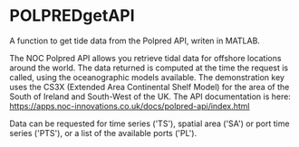 # POLPREDgetAPI
A function to get tide data from the  Polpred API, writen in MATLAB.

The NOC Polpred API allows you retrieve tidal data for offshore locations around the world. The data returned is computed at the time the request is called, using the oceanographic models available. The demonstration key uses the CS3X (Extended Area Continental Shelf Model) for the area of the South of Ireland and South-West of the UK.
The API documentation is here: https://apps.noc-innovations.co.uk/docs/polpred-api/index.html

Data can be requested for time series ('TS'), spatial area ('SA') or port time series ('PTS'), or a list of the available ports ('PL').
